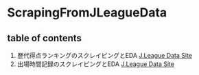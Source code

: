 # ScrapingFromJLeagueData
## table of contents
1. 歴代得点ランキングのスクレイピングとEDA [J.League Data Site](https://data.j-league.or.jp/SFTD08/search?selectFlag=0&competition_frames=1&competition_year_from=&competition_year_to=&goals_from=20&goals_to=)
2. 出場時間記録のスクレイピングとEDA [J.League Data Site](https://data.j-league.or.jp/SFPR01/back?competition_year_ex=2017&competition_frame_id_ex=1&competition_id_ex=428&team_id_ex=14&competition_year=2017&competition_frame_id=1&competition_id=428&team_id=14&selectedCompetitionName=%EF%BC%AA%EF%BC%91%E3%83%AA%E3%83%BC%E3%82%B0&selectedCompetitionSubName=&selectedCompetitionYear=2017%E5%B9%B4&selectedTeamName=%E6%9C%AD%E5%B9%8C&dataSize=1&pageStartNo=22)